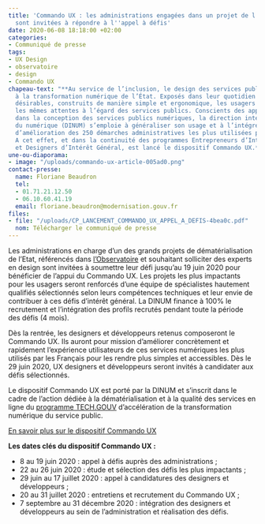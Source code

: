 ```yaml
---
title: 'Commando UX : les administrations engagées dans un projet de l''Observatoire
  sont invitées à répondre à l''appel à défis'
date: 2020-06-08 18:18:00 +02:00
categories:
- Communiqué de presse
tags:
- UX Design
- observatoire
- design
- Commando UX
chapeau-text: "**Au service de l’inclusion, le design des services publics contribue
  à la transformation numérique de l’État. Exposés dans leur quotidien à des services
  désirables, construits de manière simple et ergonomique, les usagers nourrissent
  les mêmes attentes à l’égard des services publics. Conscients des apports du design
  dans la conception des services publics numériques, la direction interministérielle
  du numérique (DINUM) s’emploie à généraliser son usage et à l’intégrer dans la perspective
  d’amélioration des 250 démarches administratives les plus utilisées par les Français.
  A cet effet, et dans la continuité des programmes Entrepreneurs d’Intérêt Général
  et Designers d’Intérêt Général, est lancé le dispositif Commando UX.**"
une-ou-diaporama:
- image: "/uploads/commando-ux-article-005ad0.png"
contact-presse:
  name: Floriane Beaudron
  tel:
  - 01.71.21.12.50
  - 06.10.60.41.19
  email: floriane.beaudron@modernisation.gouv.fr
files:
- file: "/uploads/CP_LANCEMENT_COMMANDO_UX_APPEL_A_DEFIS-4bea0c.pdf"
  nom: Télécharger le communiqué de presse
---
```


Les administrations en charge d’un des grands projets de dématérialisation de l’Etat, référencés dans [l’Observatoire](https://observatoire.numerique.gouv.fr/) et souhaitant solliciter des experts en design sont invitées à soumettre leur défi jusqu’au 19 juin 2020 pour bénéficier de l’appui du Commando UX. Les projets les plus impactants pour les usagers seront renforcés d’une équipe de spécialistes hautement qualifiés sélectionnés selon leurs compétences techniques et leur envie de contribuer à ces défis d’intérêt général. La DINUM finance à 100% le recrutement et l’intégration des profils recrutés pendant toute la période des défis (4 mois).

Dès la rentrée, les designers et développeurs retenus composeront le Commando UX. Ils auront pour mission d’améliorer concrètement et rapidement l’expérience utilisateurs de ces services numériques les plus utilisés par les Français pour les rendre plus simples et accessibles. Dès le 29 juin 2020, UX designers et développeurs seront invités à candidater aux défis sélectionnés. 

Le dispositif Commando UX est porté par la DINUM et s’inscrit dans le cadre de l’action dédiée à la dématérialisation et à la qualité des services en ligne du [programme TECH.GOUV](https://www.numerique.gouv.fr/publications/tech-gouv-strategie-et-feuille-de-route-2019-2021/) d’accélération de la transformation numérique du service public. 

[En savoir plus sur le dispositif Commando UX](https://design.numerique.gouv.fr/commando-ux/) 

**Les dates clés du dispositif Commando UX :**
* 8 au 19 juin 2020 : appel à défis auprès des administrations ; 
* 22 au 26 juin 2020 : étude et sélection des défis les plus impactants ; 
* 29 juin au 17 juillet 2020 : appel à candidatures des designers et développeurs ;
* 20 au 31 juillet 2020 : entretiens et recrutement du Commando UX ;
* 7 septembre au 31 décembre 2020 : intégration des designers et développeurs au sein de l’administration et réalisation des défis.
